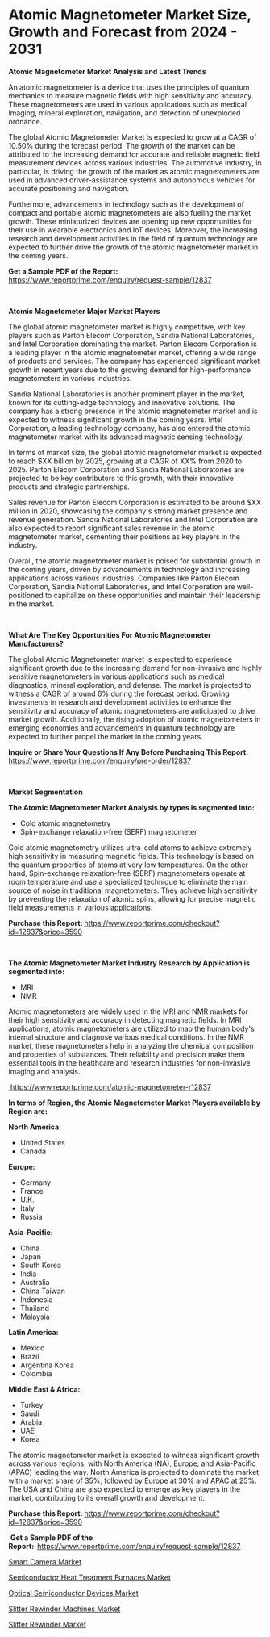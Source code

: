 <p><h1>Atomic Magnetometer Market Size, Growth and Forecast from 2024 - 2031</h1></p><p><strong>Atomic Magnetometer Market Analysis and Latest Trends</strong></p>
<p><p>An atomic magnetometer is a device that uses the principles of quantum mechanics to measure magnetic fields with high sensitivity and accuracy. These magnetometers are used in various applications such as medical imaging, mineral exploration, navigation, and detection of unexploded ordnance.</p><p>The global Atomic Magnetometer Market is expected to grow at a CAGR of 10.50% during the forecast period. The growth of the market can be attributed to the increasing demand for accurate and reliable magnetic field measurement devices across various industries. The automotive industry, in particular, is driving the growth of the market as atomic magnetometers are used in advanced driver-assistance systems and autonomous vehicles for accurate positioning and navigation.</p><p>Furthermore, advancements in technology such as the development of compact and portable atomic magnetometers are also fueling the market growth. These miniaturized devices are opening up new opportunities for their use in wearable electronics and IoT devices. Moreover, the increasing research and development activities in the field of quantum technology are expected to further drive the growth of the atomic magnetometer market in the coming years.</p></p>
<p><strong>Get a Sample PDF of the Report:&nbsp;</strong> <a href="https://www.reportprime.com/enquiry/request-sample/12837">https://www.reportprime.com/enquiry/request-sample/12837</a></p>
<p>&nbsp;</p>
<p><strong>Atomic Magnetometer Major Market Players</strong></p>
<p><p>The global atomic magnetometer market is highly competitive, with key players such as Parton Elecom Corporation, Sandia National Laboratories, and Intel Corporation dominating the market. Parton Elecom Corporation is a leading player in the atomic magnetometer market, offering a wide range of products and services. The company has experienced significant market growth in recent years due to the growing demand for high-performance magnetometers in various industries.</p><p>Sandia National Laboratories is another prominent player in the market, known for its cutting-edge technology and innovative solutions. The company has a strong presence in the atomic magnetometer market and is expected to witness significant growth in the coming years. Intel Corporation, a leading technology company, has also entered the atomic magnetometer market with its advanced magnetic sensing technology.</p><p>In terms of market size, the global atomic magnetometer market is expected to reach $XX billion by 2025, growing at a CAGR of XX% from 2020 to 2025. Parton Elecom Corporation and Sandia National Laboratories are projected to be key contributors to this growth, with their innovative products and strategic partnerships.</p><p>Sales revenue for Parton Elecom Corporation is estimated to be around $XX million in 2020, showcasing the company's strong market presence and revenue generation. Sandia National Laboratories and Intel Corporation are also expected to report significant sales revenue in the atomic magnetometer market, cementing their positions as key players in the industry.</p><p>Overall, the atomic magnetometer market is poised for substantial growth in the coming years, driven by advancements in technology and increasing applications across various industries. Companies like Parton Elecom Corporation, Sandia National Laboratories, and Intel Corporation are well-positioned to capitalize on these opportunities and maintain their leadership in the market.</p></p>
<p>&nbsp;</p>
<p><strong>What Are The Key Opportunities For Atomic Magnetometer Manufacturers?</strong></p>
<p><p>The global Atomic Magnetometer market is expected to experience significant growth due to the increasing demand for non-invasive and highly sensitive magnetometers in various applications such as medical diagnostics, mineral exploration, and defense. The market is projected to witness a CAGR of around 6% during the forecast period. Growing investments in research and development activities to enhance the sensitivity and accuracy of atomic magnetometers are anticipated to drive market growth. Additionally, the rising adoption of atomic magnetometers in emerging economies and advancements in quantum technology are expected to further propel the market in the coming years.</p></p>
<p><strong>Inquire or Share Your Questions If Any Before Purchasing This Report:</strong> <a href="https://www.reportprime.com/enquiry/pre-order/12837">https://www.reportprime.com/enquiry/pre-order/12837</a></p>
<p>&nbsp;</p>
<p><strong>Market Segmentation</strong></p>
<p><strong>The Atomic Magnetometer Market Analysis by types is segmented into:</strong></p>
<p><ul><li>Cold atomic magnetometry</li><li>Spin-exchange relaxation-free (SERF) magnetometer</li></ul></p>
<p><p>Cold atomic magnetometry utilizes ultra-cold atoms to achieve extremely high sensitivity in measuring magnetic fields. This technology is based on the quantum properties of atoms at very low temperatures. On the other hand, Spin-exchange relaxation-free (SERF) magnetometers operate at room temperature and use a specialized technique to eliminate the main source of noise in traditional magnetometers. They achieve high sensitivity by preventing the relaxation of atomic spins, allowing for precise magnetic field measurements in various applications.</p></p>
<p><strong>Purchase this Report:&nbsp;</strong><a href="https://www.reportprime.com/checkout?id=12837&price=3590">https://www.reportprime.com/checkout?id=12837&price=3590</a></p>
<p>&nbsp;</p>
<p><strong>The Atomic Magnetometer Market Industry Research by Application is segmented into:</strong></p>
<p><ul><li>MRI</li><li>NMR</li></ul></p>
<p><p>Atomic magnetometers are widely used in the MRI and NMR markets for their high sensitivity and accuracy in detecting magnetic fields. In MRI applications, atomic magnetometers are utilized to map the human body's internal structure and diagnose various medical conditions. In the NMR market, these magnetometers help in analyzing the chemical composition and properties of substances. Their reliability and precision make them essential tools in the healthcare and research industries for non-invasive imaging and analysis.</p></p>
<p><a href="https://www.reportprime.com/atomic-magnetometer-r12837">&nbsp;https://www.reportprime.com/atomic-magnetometer-r12837</a></p>
<p><strong>In terms of Region, the Atomic Magnetometer Market Players available by Region are:</strong></p>
<p>
    <p> <strong> North America: </strong>
        <ul>
            <li>United States</li>
            <li>Canada</li>
        </ul>
        </p> 
    <p> <strong> Europe: </strong>
        <ul>
            <li>Germany</li>
            <li>France</li>
            <li>U.K.</li>
            <li>Italy</li>
            <li>Russia</li>
        </ul>
        </p> 
    <p> <strong> Asia-Pacific: </strong>
        <ul>
            <li>China</li>
            <li>Japan</li>
            <li>South Korea</li>
            <li>India</li>
            <li>Australia</li>
            <li>China Taiwan</li>
            <li>Indonesia</li>
            <li>Thailand</li>
            <li>Malaysia</li>
        </ul>
        </p> 
    <p> <strong> Latin America: </strong>
        <ul>
            <li>Mexico</li>
            <li>Brazil</li>
            <li>Argentina Korea</li>
            <li>Colombia</li>
        </ul>
        </p> 
    <p> <strong> Middle East & Africa: </strong>
        <ul>
            <li>Turkey</li>
            <li>Saudi</li>
            <li>Arabia</li>
            <li>UAE</li>
            <li>Korea</li>
        </ul>
    </p>
    </p>
<p><p>The atomic magnetometer market is expected to witness significant growth across various regions, with North America (NA), Europe, and Asia-Pacific (APAC) leading the way. North America is projected to dominate the market with a market share of 35%, followed by Europe at 30% and APAC at 25%. The USA and China are also expected to emerge as key players in the market, contributing to its overall growth and development.</p></p>
<p><strong>Purchase this Report: </strong><a href="https://www.reportprime.com/checkout?id=12837&price=3590">https://www.reportprime.com/checkout?id=12837&price=3590</a></p>
<p>&nbsp;<strong>Get a Sample PDF of the Report:&nbsp;&nbsp;</strong><a href="https://www.reportprime.com/enquiry/request-sample/12837">https://www.reportprime.com/enquiry/request-sample/12837</a></p>
<p><strong></strong></p>
<p><p><a href="https://www.linkedin.com/pulse/smart-camera-market-share-new-trends-analysis-its-type-x0thc?trackingId=eIm1Yf2aT3%2BB1kVfE0KppQ%3D%3D">Smart Camera Market</a></p><p><a href="https://www.linkedin.com/pulse/global-semiconductor-heat-treatment-furnaces-market-analysis-tw4wc?trackingId=e%2BJz4MScSdWOHx%2B9I6s%2BQA%3D%3D">Semiconductor Heat Treatment Furnaces Market</a></p><p><a href="https://www.linkedin.com/pulse/global-optical-semiconductor-devices-market-sector-types-applications-6ycyc?trackingId=OP4xjTTURWCtgSEXcWkLkg%3D%3D">Optical Semiconductor Devices Market</a></p><p><a href="https://github.com/graysonwolfe1913/Market-Research-Report-List-1/blob/main/slitter-rewinder-machines-market.md">Slitter Rewinder Machines Market</a></p><p><a href="https://github.com/seamusocallaghan/Market-Research-Report-List-1/blob/main/slitter-rewinder-market.md">Slitter Rewinder Market</a></p></p>